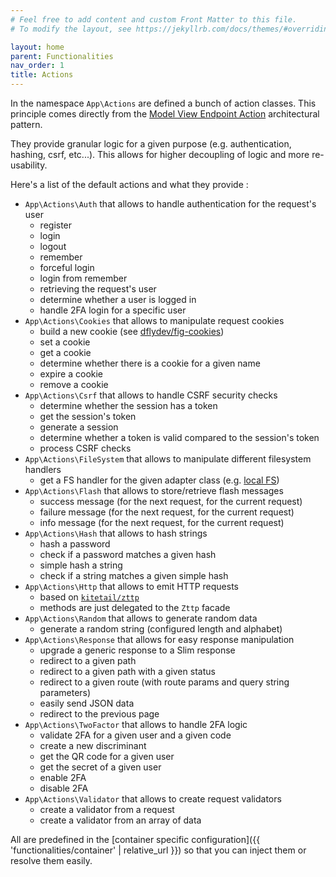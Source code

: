 ```yaml
---
# Feel free to add content and custom Front Matter to this file.
# To modify the layout, see https://jekyllrb.com/docs/themes/#overriding-theme-defaults

layout: home
parent: Functionalities
nav_order: 1
title: Actions
---
```


In the namespace `App\Actions` are defined a bunch of action classes.
This principle comes directly from the [Model View Endpoint Action](https://github.com/Voltra/mvea) architectural pattern.

They provide granular logic for a given purpose (e.g. authentication, hashing, csrf, etc...). This allows for higher
decoupling of logic and more re-usability.

Here's a list of the default actions and what they provide :
* `App\Actions\Auth` that allows to handle authentication for the request's user
	* register
	* login
	* logout
	* remember
	* forceful login
	* login from remember
	* retrieving the request's user
	* determine whether a user is logged in
	* handle 2FA login for a specific user
* `App\Actions\Cookies` that allows to manipulate request cookies
	* build a new cookie (see [dflydev/fig-cookies](https://github.com/dflydev/dflydev-fig-cookies#response-cookies))
	* set a cookie
	* get a cookie
	* determine whether there is a cookie for a given name
	* expire a cookie
	* remove a cookie
* `App\Actions\Csrf` that allows to handle CSRF security checks
	* determine whether the session has a token
	* get the session's token
	* generate a session
	* determine whether a token is valid compared to the session's token
	* process CSRF checks
* `App\Actions\FileSystem` that allows to manipulate different filesystem handlers
	* get a FS handler for the given adapter class (e.g. [local FS](https://flysystem.thephpleague.com/v2/docs/adapter/local/))
* `App\Actions\Flash` that allows to store/retrieve flash messages
	* success message (for the next request, for the current request)
	* failure message (for the next request, for the current request)
	* info message (for the next request, for the current request)
* `App\Actions\Hash` that allows to hash strings
	* hash a password
	* check if a password matches a given hash
	* simple hash a string
	* check if a string matches a given simple hash
* `App\Actions\Http` that allows to emit HTTP requests
	* based on [`kitetail/zttp`](https://packagist.org/packages/kitetail/zttp)
	* methods are just delegated to the `Zttp` facade
* `App\Actions\Random` that allows to generate random data
	* generate a random string (configured length and alphabet)
* `App\Actions\Response` that allows for easy response manipulation
	* upgrade a generic response to a Slim response
	* redirect to a given path
	* redirect to a given path with a given status
	* redirect to a given route (with route params and query string parameters)
	* easily send JSON data
	* redirect to the previous page
* `App\Actions\TwoFactor` that allows to handle 2FA logic
	* validate 2FA for a given user and a given code
	* create a new discriminant
	* get the QR code for a given user
	* get the secret of a given user
	* enable 2FA
	* disable 2FA
* `App\Actions\Validator` that allows to create request validators
	* create a validator from a request
	* create a validator from an array of data

All are predefined in the [container specific configuration]({{ 'functionalities/container' | relative_url }}) so that you can inject them or resolve them easily.
